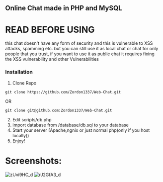 ## Online Chat made in PHP and MySQL

# READ BEFORE USING
this chat doesn't have any form of security
and this is vulnerable to XSS attacks, spamming etc.
but you can still use it as local chat or chat for only people that you trust,
if you want to use it as public chat it requires fixing the XSS vulnerability and other Vulnerabilities
### Installation

1. Clone Repo
```
git clone https://github.com/Zordon1337/Web-Chat.git
```
OR
```
git clone git@github.com:Zordon1337/Web-Chat.git
```
2. Edit scripts/db.php
3. import database from /database/db.sql to your database
4. Start your server (Apache,ngnix or just normal php(only if you host locally))
5. Enjoy!

# Screenshots: 

![zUvi9HC_d](https://user-images.githubusercontent.com/65111609/215462545-48876064-3358-47ef-8a33-aa82c248d7c7.png)
![rJ2GfA3_d](https://user-images.githubusercontent.com/65111609/215462548-ca1c25c3-9898-45b7-a1d0-a94c961d9bb0.png)

